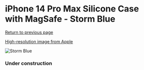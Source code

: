# iPhone 14 Pro Max Silicone Case with MagSafe - Storm Blue

[Return to previous page](/iphone_14)

[High-resolution image from Apple](https://store.storeimages.cdn-apple.com/8756/as-images.apple.com/is/MPTQ3?wid=4500&hei=4500&fmt=png)

<div style="width: 384px"><img src="/everysource/MPTQ3.png" alt="Storm Blue"></div>

### Under construction

